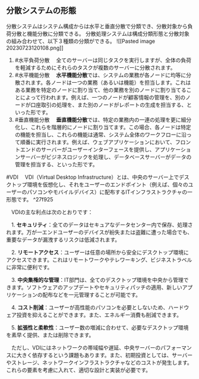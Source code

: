 ## 分散システムの形態
分散システムはシステム構成からは水平と垂直分散で分類でき、分散対象から負荷分散と機能分散に分類できる。
分散処理システムは構成分類形態と分散対象の組み合わせて、以下３種類の分類ができる。
![[Pasted image 20230723120108.png]]
1. #水平負荷分散
　全てのサーバーは同じタスクを実行しますが、全体の負荷を軽減するためにそれらのタスクが複数のサーバーに分散されます。
2. #水平機能分散
　**水平機能分散**では、システムの業務が各ノードに均等に分散されます。各ノードは一つの業務（あるいは機能）を担当します。これはある業務を特定のノードに割り当て、他の業務を別のノードに割り当てることによって行われます。例えば、一つのノードが顧客情報の管理を、別のノードが口座取引の処理を、また別のノードがレポートの生成を担当する、といった形です。
3. #垂直機能分散
　**垂直機能分散**では、特定の業務内の一連の処理を更に細分化し、これらを階層的にノードに割り当てます。この場合、各ノードは特定の機能を担当し、これらの機能は通常、システム全体のワークフローに沿って順番に実行されます。例えば、ウェブアプリケーションにおいて、フロントエンドのサーバーがユーザーインターフェースを提供し、アプリケーションサーバーがビジネスロジックを処理し、データベースサーバーがデータの管理を担当する、といった形です。

#VDI
　VDI（Virtual Desktop Infrastructure）とは、中央のサーバー上でデスクトップ環境を仮想化し、それをユーザーのエンドポイント（例えば、個々のユーザーのパソコンやモバイルデバイス）に配布するITインフラストラクチャの一形態です。 ^27f925

　VDIの主な利点は次のとおりです：

　1. **セキュリティ**：全てのデータはセキュアなデータセンター内で保存、処理されます。万が一エンドユーザーのデバイスが紛失または盗難に遭った場合でも、重要なデータが漏洩するリスクは低減されます。

　2. **リモートアクセス**：ユーザーは任意の場所から安全にデスクトップ環境にアクセスできます。これはリモートワークやテレワーキング、ビジネストラベルに非常に便利です。

　3. **中央集権的な管理**：IT部門は、全てのデスクトップ環境を中央から管理できます。ソフトウェアのアップデートやセキュリティパッチの適用、新しいアプリケーションの配布などを一元管理することが可能です。

　4. **コスト削減**：ユーザーが高性能のパソコンを必要としないため、ハードウェア投資を抑えることができます。また、エネルギー消費も削減できます。

　5. **拡張性と柔軟性**：ユーザー数の増減に合わせて、必要なデスクトップ環境を素早く提供、または削除できます。

　ただし、VDIにはネットワークの帯域幅や遅延、中央サーバーのパフォーマンスに大きく依存するという課題もあります。また、初期投資としては、サーバーやストレージ、ネットワークインフラストラクチャなどのコストが発生します。これらの要素を考慮に入れて、適切な設計と実装が必要です。
